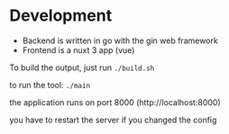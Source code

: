 # Development

- Backend is written in go with the gin web framework
- Frontend is a nuxt 3 app (vue)

To build the output, just run `./build.sh`

to run the tool: `./main`

the application runs on port 8000 (http://localhost:8000)

you have to restart the server if you changed the config